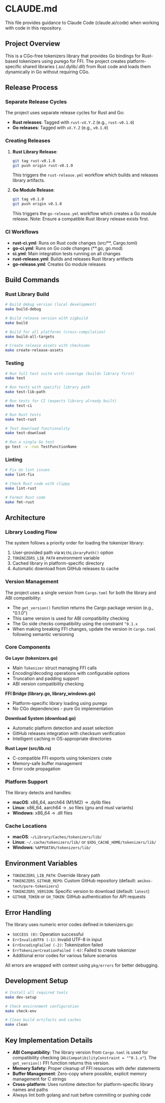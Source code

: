 # CLAUDE.md

This file provides guidance to Claude Code (claude.ai/code) when working with code in this repository.

## Project Overview

This is a CGo-free tokenizers library that provides Go bindings for Rust-based tokenizers using purego for FFI. The project creates platform-specific shared libraries (.so/.dylib/.dll) from Rust code and loads them dynamically in Go without requiring CGo.

## Release Process

### Separate Release Cycles
The project uses separate release cycles for Rust and Go:
- **Rust releases**: Tagged with `rust-vX.Y.Z` (e.g., `rust-v0.1.0`)
- **Go releases**: Tagged with `vX.Y.Z` (e.g., `v0.1.0`)

### Creating Releases
1. **Rust Library Release**:
   ```bash
   git tag rust-v0.1.0
   git push origin rust-v0.1.0
   ```
   This triggers the `rust-release.yml` workflow which builds and releases library artifacts.

2. **Go Module Release**:
   ```bash
   git tag v0.1.0
   git push origin v0.1.0
   ```
   This triggers the `go-release.yml` workflow which creates a Go module release.
   Note: Ensure a compatible Rust library release exists first.

### CI Workflows
- **rust-ci.yml**: Runs on Rust code changes (src/**, Cargo.toml)
- **go-ci.yml**: Runs on Go code changes (**.go, go.mod)
- **ci.yml**: Main integration tests running on all changes
- **rust-release.yml**: Builds and releases Rust library artifacts
- **go-release.yml**: Creates Go module releases

## Build Commands

### Rust Library Build
```bash
# Build debug version (local development)
make build-debug

# Build release version with zigbuild
make build

# Build for all platforms (cross-compilation)
make build-all-targets

# Create release assets with checksums
make create-release-assets
```

### Testing
```bash
# Run full test suite with coverage (builds library first)
make test

# Run tests with specific library path
make test-lib-path

# Run tests for CI (expects library already built)
make test-ci

# Run Rust tests
make test-rust

# Test download functionality
make test-download

# Run a single Go test
go test -v -run TestFunctionName
```

### Linting
```bash
# Fix Go lint issues
make lint-fix

# Check Rust code with clippy
make lint-rust

# Format Rust code
make fmt-rust
```

## Architecture

### Library Loading Flow
The system follows a priority order for loading the tokenizer library:
1. User-provided path via `WithLibraryPath()` option
2. `TOKENIZERS_LIB_PATH` environment variable
3. Cached library in platform-specific directory
4. Automatic download from GitHub releases to cache

### Version Management
The project uses a single version from `Cargo.toml` for both the library and ABI compatibility:
- The `get_version()` function returns the Cargo package version (e.g., "0.1.0")
- This same version is used for ABI compatibility checking
- The Go side checks compatibility using the constraint `^0.1.x`
- When making breaking FFI changes, update the version in `Cargo.toml` following semantic versioning

### Core Components

**Go Layer (tokenizers.go)**
- Main `Tokenizer` struct managing FFI calls
- Encoding/decoding operations with configurable options
- Truncation and padding support
- ABI version compatibility checking

**FFI Bridge (library.go, library_windows.go)**
- Platform-specific library loading using purego
- No CGo dependencies - pure Go implementation

**Download System (download.go)**
- Automatic platform detection and asset selection
- GitHub releases integration with checksum verification
- Intelligent caching in OS-appropriate directories

**Rust Layer (src/lib.rs)**
- C-compatible FFI exports using tokenizers crate
- Memory-safe buffer management
- Error code propagation

### Platform Support

The library detects and handles:
- **macOS**: x86_64, aarch64 (M1/M2) → .dylib files
- **Linux**: x86_64, aarch64 → .so files (gnu and musl variants)
- **Windows**: x86_64 → .dll files

### Cache Locations
- **macOS**: `~/Library/Caches/tokenizers/lib/`
- **Linux**: `~/.cache/tokenizers/lib/` or `$XDG_CACHE_HOME/tokenizers/lib/`
- **Windows**: `%APPDATA%/tokenizers/lib/`

## Environment Variables

- `TOKENIZERS_LIB_PATH`: Override library path
- `TOKENIZERS_GITHUB_REPO`: Custom GitHub repository (default: `amikos-tech/pure-tokenizers`)
- `TOKENIZERS_VERSION`: Specific version to download (default: `latest`)
- `GITHUB_TOKEN` or `GH_TOKEN`: GitHub authentication for API requests

## Error Handling

The library uses numeric error codes defined in tokenizers.go:
- `SUCCESS (0)`: Operation successful
- `ErrInvalidUTF8 (-1)`: Invalid UTF-8 in input
- `ErrEncodingFailed (-2)`: Tokenization failed
- `ErrTokenizerCreationFailed (-6)`: Failed to create tokenizer
- Additional error codes for various failure scenarios

All errors are wrapped with context using `pkg/errors` for better debugging.

## Development Setup

```bash
# Install all required tools
make dev-setup

# Check environment configuration
make check-env

# Clean build artifacts and caches
make clean
```

## Key Implementation Details

- **ABI Compatibility**: The library version from `Cargo.toml` is used for compatibility checking (`AbiCompatibilityConstraint = "^0.1.x"`). The `get_version()` FFI function returns this version.
- **Memory Safety**: Proper cleanup of FFI resources with defer statements
- **Buffer Management**: Zero-copy where possible, explicit memory management for C strings
- **Cross-platform**: Uses runtime detection for platform-specific library names and paths
- Always lint both golang and rust before commiting or pushing code